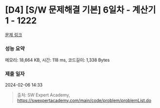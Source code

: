 # [D4] [S/W 문제해결 기본] 6일차 - 계산기1 - 1222 

[문제 링크](https://swexpertacademy.com/main/code/problem/problemDetail.do?contestProbId=AV14mbSaAEwCFAYD) 

### 성능 요약

메모리: 18,664 KB, 시간: 118 ms, 코드길이: 1,338 Bytes

### 제출 일자

2024-02-06 14:33



> 출처: SW Expert Academy, https://swexpertacademy.com/main/code/problem/problemList.do